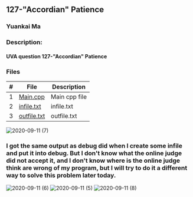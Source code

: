 ## 127-"Accordian" Patience
### Yuankai Ma
### Description:
#### UVA question 127-"Accordian" Patience

### Files

|   #   | File            | Description                                        |
| :---: | --------------- | -------------------------------------------------- |
|   1   | <a href="https://github.com/Kyrie-Ma/4883-Programming_Techniques-Ma/blob/master/Assignment/P02/127/main.cpp" > Main.cpp         | Main cpp file      |
|   2   | <a href="https://github.com/Kyrie-Ma/4883-Programming_Techniques-Ma/blob/master/Assignment/P02/127/infile.txt" > infile.txt         | infile.txt      |
|   3   | <a href="https://github.com/Kyrie-Ma/4883-Programming_Techniques-Ma/blob/master/Assignment/P02/127/outfile.txt" > outfile.txt         | outfile.txt      |

![2020-09-11 (7)](https://user-images.githubusercontent.com/60235679/92979736-3368e300-f459-11ea-9868-a893e1d036f1.png)



### I got the same output as debug did when I create some infile and put it into debug. But I don't know what the online judge did not accept it, and I don't know where is the online judge think are wrong of my program, but I will try to do it a different way to solve this problem later today.
![2020-09-11 (6)](https://user-images.githubusercontent.com/60235679/92979688-0f0d0680-f459-11ea-8403-6956598a4674.png)
![2020-09-11 (5)](https://user-images.githubusercontent.com/60235679/92979691-103e3380-f459-11ea-8256-8850547b9ab1.png)
![2020-09-11 (8)](https://user-images.githubusercontent.com/60235679/92979930-d4f03480-f459-11ea-90e4-700c118e29e8.png)

